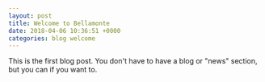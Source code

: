 ```yaml
---
layout: post
title: Welcome to Bellamonte
date: 2018-04-06 10:36:51 +0000
categories: blog welcome
---
```

This is the first blog post. You don't have to have a blog or "news" section, but you can if you want to. 